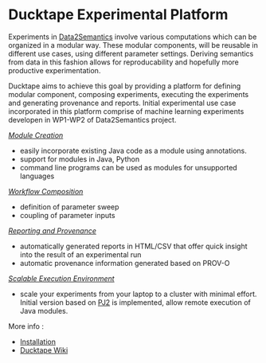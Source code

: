 # Ducktape Experimental Platform 

Experiments in [Data2Semantics](http://www.data2semantics.org/) involve various computations which can be organized in a modular way. These modular components, will be reusable in different use cases, using different parameter settings. Deriving semantics from data in this fashion allows for reproducability and hopefully more productive experimentation.

Ducktape aims to achieve this goal  by providing a platform for defining modular component, composing experiments, executing the experiments and generating provenance and reports. Initial experimental use case incorporated in this platform comprise of machine learning experiments developen in WP1-WP2 of Data2Semantics project.

*[Module Creation](https://github.com/Data2Semantics/ducktape/wiki/Module-Creation)*

- easily incorporate existing Java code as a module using annotations.
- support for modules in Java, Python
- command line programs can be used as modules for unsupported languages

*[Workflow Composition](https://github.com/Data2Semantics/ducktape/wiki/Workflow-Composition)* 

- definition of parameter sweep
- coupling of parameter inputs

*[Reporting and Provenance](https://github.com/Data2Semantics/ducktape/wiki/Reporting-and-Provenance)* 

- automatically generated reports in HTML/CSV that offer quick insight into the result of an experimental run
- automatic provenance information generated based on PROV-O

*[Scalable Execution Environment](https://github.com/Data2Semantics/ducktape/wiki/Scalable-Execution)*

- scale your experiments from your laptop to a cluster with minimal effort. Initial version based on [PJ2](http://www.cs.rit.edu/~ark/pj2.shtml) is implemented, allow remote execution of Java modules.

More info :
* [Installation](https://github.com/Data2Semantics/ducktape/wiki/Installation)
* [Ducktape Wiki](https://github.com/Data2Semantics/ducktape/wiki)
